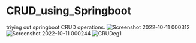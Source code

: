 # CRUD_using_Springboot
 triying out springboot CRUD operations.
![Screenshot 2022-10-11 000312](https://user-images.githubusercontent.com/79013703/195576242-6b169e98-558a-4f6d-9a67-70bc61ec05d5.png)
![Screenshot 2022-10-11 000244](https://user-images.githubusercontent.com/79013703/195576259-95de40f1-462f-4b90-a6a4-550a43bc3b1e.png)
![CRUDeg1](https://user-images.githubusercontent.com/79013703/195576267-b840d5fa-5dd5-4322-9037-6ee94814bd70.png)
